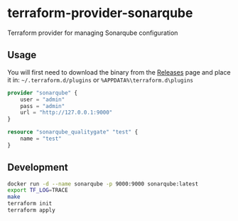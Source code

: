# terraform-provider-sonarqube
Terraform provider for managing Sonarqube configuration

## Usage
You will first need to download the binary from the [Releases](https://github.com/jdamata/terraform-provider-sonarqube/releases/latest) page and place it in: ```~/.terraform.d/plugins``` or ```%APPDATA%\terraform.d\plugins```

```terraform
provider "sonarqube" {
    user = "admin"
    pass = "admin" 
    url = "http://127.0.0.1:9000"
}

resource "sonarqube_qualitygate" "test" {
    name = "test"
}
```

## Development
```bash
docker run -d --name sonarqube -p 9000:9000 sonarqube:latest
export TF_LOG=TRACE
make
terraform init
terraform apply
```
